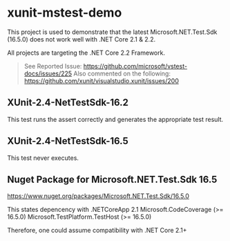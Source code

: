 # xunit-mstest-demo

This project is used to demonstrate that the latest Microsoft.NET.Test.Sdk (16.5.0) does not work well with .NET Core 2.1 & 2.2.

All projects are targeting the .NET Core 2.2 Framework.

> See Reported Issue: https://github.com/microsoft/vstest-docs/issues/225
> Also commented on the following: https://github.com/xunit/visualstudio.xunit/issues/200

## XUnit-2.4-NetTestSdk-16.2
This test runs the assert correctly and generates the appropriate test result.

## XUnit-2.4-NetTestSdk-16.5
This test never executes.

## Nuget Package for Microsoft.NET.Test.Sdk 16.5
https://www.nuget.org/packages/Microsoft.NET.Test.Sdk/16.5.0

This states depencency with
 .NETCoreApp 2.1
Microsoft.CodeCoverage (>= 16.5.0)
Microsoft.TestPlatform.TestHost (>= 16.5.0)

Therefore, one could assume compatibility with .NET Core 2.1+
